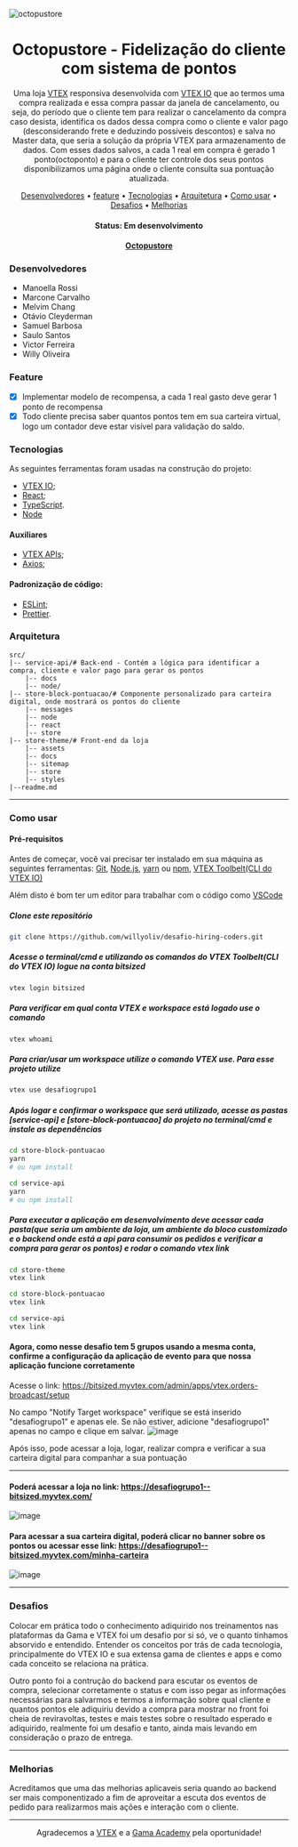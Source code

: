 ![octopustore](https://user-images.githubusercontent.com/68860740/180073423-ee6e82eb-b55f-4823-af82-f5ae184ba467.png)

<h1 align="center">Octopustore - Fidelização do cliente com sistema de pontos</h1>

<p align="center">
  Uma loja <a href="https://vtex.com/br-pt/" target="_blank">VTEX</a> responsiva desenvolvida com <a href="https://vtex.com/br-pt/vtex-io/?utm_source=google&utm_medium=cpc&utm_campaign=BR_VTEX_Search_Branded_Others&utm_term=sistema%20vtex&utm_content=ecommerce_601497335179">VTEX IO</a> que ao termos uma compra realizada e essa compra passar da janela de cancelamento, ou seja, do período que o cliente tem para realizar o cancelamento da compra caso desista, identifica os dados dessa compra como o cliente e valor pago (desconsiderando frete e deduzindo possíveis descontos) e salva no Master data, que seria a solução da própria VTEX para armazenamento de dados.
  Com esses dados salvos, a cada 1 real em compra é gerado 1 ponto(octoponto) e para o cliente ter controle dos seus pontos disponibilizamos uma página onde o cliente consulta sua pontuação atualizada.
</p>

<p align="center">
 <a href="#desenvolvedores">Desenvolvedores</a> •
 <a href="#feature">feature</a> •
 <a href="#tecnologias">Tecnologias</a> •
 <a href="#arquitetura">Arquitetura</a> •
 <a href="#como-usar">Como usar</a> •
 <a href="#desafios">Desafios</a> •
 <a href="#melhorias">Melhorias</a> 
</p>

<h4 align="center">
	 Status: Em desenvolvimento
</h4>

<h4 align="center">
  <a  href="#">
    Octopustore
  </a>
</h4>

### Desenvolvedores
 
 - Manoella Rossi
 - Marcone Carvalho
 - Melvim Chang
 - Otávio Cleyderman
 - Samuel Barbosa
 - Saulo Santos
 - Victor Ferreira
 - Willy Oliveira


### Feature

- [x] Implementar modelo de recompensa, a cada 1 real gasto deve gerar 1 ponto de recompensa
- [x] Todo cliente precisa saber quantos pontos tem em sua carteira virtual, logo um contador deve estar visível para validação do saldo.

### Tecnologias

As seguintes ferramentas foram usadas na construção do projeto:

- [VTEX IO](https://vtex.com/br-pt/vtex-io/?utm_source=google&utm_medium=cpc&utm_campaign=BR_VTEX_Search_Branded_Others&utm_term=sistema%20vtex&utm_content=ecommerce_601497335179);
- [React](https://pt-br.reactjs.org/);
- [TypeScript](https://www.typescriptlang.org/).
- [Node](https://nodejs.org/pt-br/)


#### Auxiliares

- [VTEX APIs](https://developers.vtex.com/vtex-rest-api/docs);
- [Axios](https://github.com/axios/axios);

#### Padronização de código:

- [ESLint](https://eslint.org/);
- [Prettier](https://prettier.io/).

### Arquitetura

```shell
src/
|-- service-api/# Back-end - Contém a lógica para identificar a compra, cliente e valor pago para gerar os pontos
    |-- docs
    |-- node/
|-- store-block-pontuacao/# Componente personalizado para carteira digital, onde mostrará os pontos do cliente
    |-- messages
    |-- node
    |-- react
    |-- store
|-- store-theme/# Front-end da loja
    |-- assets
    |-- docs
    |-- sitemap
    |-- store
    |-- styles
|--readme.md
```
---

### Como usar
#### Pré-requisitos

Antes de começar, você vai precisar ter instalado em sua máquina as seguintes ferramentas:
[Git](https://git-scm.com), [Node.js](https://nodejs.org/en/), [yarn](https://yarnpkg.com/) ou [npm](https://www.npmjs.com/package/npm), [VTEX Toolbelt(CLI do VTEX IO)](https://learn.vtex.com/docs/course-basic-blocks-step00setup-lang-pt)

Além disto é bom ter um editor para trabalhar com o código como [VSCode](https://code.visualstudio.com/)

##### Clone este repositório
```bash
git clone https://github.com/willyoliv/desafio-hiring-coders.git
```
##### Acesse o terminal/cmd e utilizando os comandos do VTEX Toolbelt(CLI do VTEX IO) logue na conta bitsized
```bash
vtex login bitsized
```
##### Para verificar em qual conta VTEX e workspace está logado use o comando
```bash
vtex whoami
```
##### Para criar/usar um workspace utilize o comando VTEX use. Para esse projeto utilize
```bash
vtex use desafiogrupo1
```
##### Após logar e confirmar o workspace que será utilizado, acesse as pastas [service-api] e [store-block-pontuacao] do projeto no terminal/cmd e instale as dependências
```bash
cd store-block-pontuacao
yarn
# ou npm install
```
```bash
cd service-api
yarn
# ou npm install
```
##### Para executar a aplicação em desenvolvimento deve acessar cada pasta(que seria um ambiente da loja, um ambiente do bloco customizado e o backend onde está a api para consumir os pedidos e verificar a compra para gerar os pontos) e rodar o comando vtex link
```bash
cd store-theme
vtex link
```
```bash
cd store-block-pontuacao
vtex link
```
```bash
cd service-api
vtex link
```

#### Agora, como nesse desafio tem 5 grupos usando a mesma conta, confirme a configuração da aplicação de evento para que nossa aplicação funcione corretamente

Acesse o link: https://bitsized.myvtex.com/admin/apps/vtex.orders-broadcast/setup

No campo "Notify Target workspace" verifique se está inserido "desafiogrupo1" e apenas ele. Se não estiver, adicione "desafiogrupo1" apenas no campo e clique em salvar. 
![image](https://user-images.githubusercontent.com/68860740/180092482-b58516ca-34f4-4d54-98fe-5321117f2ffd.png)

  
Após isso, pode acessar a loja, logar, realizar compra e verificar a sua carteira digital para companhar a sua pontuação
___


#### Poderá acessar a loja no link: https://desafiogrupo1--bitsized.myvtex.com/
![image](https://user-images.githubusercontent.com/68860740/180092974-5678c3cd-85eb-4545-8982-5d766ad3cf7f.png)


#### Para acessar a sua carteira digital, poderá clicar no banner sobre os pontos ou acessar esse link: https://desafiogrupo1--bitsized.myvtex.com/minha-carteira
![image](https://user-images.githubusercontent.com/68860740/180093036-e35c5cec-6aec-492a-8b2c-9e8c3fb59291.png)



___

### Desafios
<p> Colocar em prática todo o conhecimento adiquirido nos treinamentos nas plataformas da Gama e VTEX foi um desafio por si só, ve o quanto tinhamos absorvido e entendido.
 Entender os conceitos por trás de cada tecnologia, principalmente do VTEX IO e sua extensa gama de clientes e apps e como cada conceito se relaciona na prática. 
 
 Outro ponto foi a contrução do backend para escutar os eventos de compra, selecionar corretamente o status e com isso pegar as informações necessárias para salvarmos 
 e termos a informação sobre qual cliente e quantos pontos ele adiquiriu devido a compra para mostrar no front foi cheia de reviravoltas, testes e mais testes sobre o resultado esperado e adiquirido, realmente foi um desafio e tanto, ainda mais levando em consideração o prazo de entrega.
</p>

---

### Melhorias
<p> 
  Acreditamos que uma das melhorias aplicaveis seria quando ao backend ser mais componentizado a fim de aproveitar a escuta dos eventos de pedido para realizarmos mais ações e interação com o cliente.
</p>

---

<p align="center">Agradecemos a <a href="https://github.com/vtex">VTEX</a> e a <a href="https://www.gama.academy/">Gama Academy</a> pela oportunidade!</p>